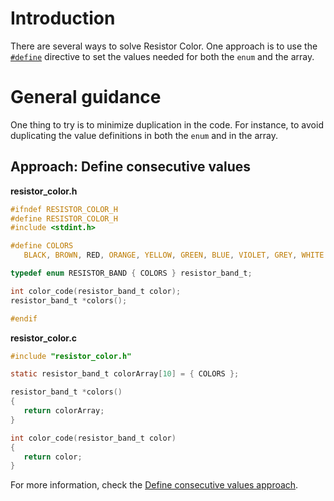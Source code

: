 # Introduction

There are several ways to solve Resistor Color.
One approach is to use the [`#define`][define] directive to set the values needed for both the `enum`  and the array.

# General guidance

One thing to try is to minimize duplication in the code.
For instance, to avoid duplicating the value definitions in both the `enum` and in the array.

## Approach: Define  consecutive values

**resistor_color.h**

```c
#ifndef RESISTOR_COLOR_H
#define RESISTOR_COLOR_H
#include <stdint.h>

#define COLORS                                                                 \
   BLACK, BROWN, RED, ORANGE, YELLOW, GREEN, BLUE, VIOLET, GREY, WHITE

typedef enum RESISTOR_BAND { COLORS } resistor_band_t;

int color_code(resistor_band_t color);
resistor_band_t *colors();

#endif
```

**resistor_color.c**

```c
#include "resistor_color.h"

static resistor_band_t colorArray[10] = { COLORS };

resistor_band_t *colors()
{
   return colorArray;
}

int color_code(resistor_band_t color)
{
   return color;
}
```

For more information, check the [Define consecutive values approach][approach-define-consecutive-values].


[define]: https://www.techonthenet.com/c_language/constants/create_define.php
[approach-define-consecutive-values]: https://exercism.org/tracks/c/exercises/resistor-colors/approaches/define-consecutive-values
